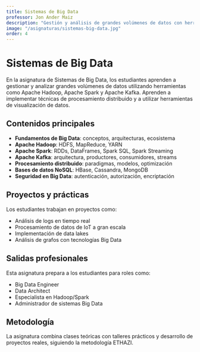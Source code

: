 ```yaml
---
title: Sistemas de Big Data
professor: Jon Ander Maiz
description: "Gestión y análisis de grandes volúmenes de datos con herramientas como Apache Hadoop, Apache Spark y Apache Kafka"
image: "/asignaturas/sistemas-big-data.jpg"
order: 4
---
```


# Sistemas de Big Data

En la asignatura de Sistemas de Big Data, los estudiantes aprenden a gestionar y analizar grandes volúmenes de datos utilizando herramientas como Apache Hadoop, Apache Spark y Apache Kafka. Aprenden a implementar técnicas de procesamiento distribuido y a utilizar herramientas de visualización de datos.

## Contenidos principales

- **Fundamentos de Big Data**: conceptos, arquitecturas, ecosistema
- **Apache Hadoop**: HDFS, MapReduce, YARN
- **Apache Spark**: RDDs, DataFrames, Spark SQL, Spark Streaming
- **Apache Kafka**: arquitectura, productores, consumidores, streams
- **Procesamiento distribuido**: paradigmas, modelos, optimización
- **Bases de datos NoSQL**: HBase, Cassandra, MongoDB
- **Seguridad en Big Data**: autenticación, autorización, encriptación

## Proyectos y prácticas

Los estudiantes trabajan en proyectos como:

- Análisis de logs en tiempo real
- Procesamiento de datos de IoT a gran escala
- Implementación de data lakes
- Análisis de grafos con tecnologías Big Data

## Salidas profesionales

Esta asignatura prepara a los estudiantes para roles como:

- Big Data Engineer
- Data Architect
- Especialista en Hadoop/Spark
- Administrador de sistemas Big Data

## Metodología

La asignatura combina clases teóricas con talleres prácticos y desarrollo de proyectos reales, siguiendo la metodología ETHAZI. 
